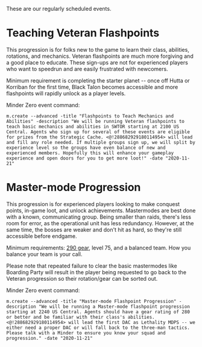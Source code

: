These are our regularly scheduled events.

# Teaching Veteran Flashpoints

This progression is for folks new to the game to learn their class, abilities, rotations, and mechanics. Veteran flashpoints are much more forgiving and a good place to educate. These sign-ups are not for experienced players who want to speedrun and are easily frustrated with newcomers.

Minimum requirement is completing the starter planet -- once off Hutta or Korriban for the first time, Black Talon becomes accessible and more flashpoints will rapidly unlock as a player levels.

Minder Zero event command:
```
m.create --advanced -title "Flashpoints to Teach Mechanics and Abilities" -description "We will be running Veteran flashpoints to teach basic mechanics and abilities in SWTOR starting at 2100 US Central. Agents who sign up for several of these events are eligible for prizes from the Strategic Cache. <@!288682929180114954> will lead and fill any role needed. If multiple groups sign up, we will split by experience level so the groups have even balance of new and experienced members. Hopefully this will enhance your gameplay experience and open doors for you to get more loot!" -date "2020-11-21"
```

# Master-mode Progression

This progression is for experienced players looking to make conquest points, in-game loot, and unlock achievements. Mastermodes are best done with a known, communicating group. Being smaller than raids, there's less room for error, as the operational unit has less redundancy. However, at the same time, the bosses are weaker and don't hit as hard, so they're still accessible before endgame.

Minimum requirements: [290 gear](https://www.reddit.com/r/swtor/comments/dos9kd/recommended_gear_for_master_mode_flashpoints/), level 75, and a balanced team. How you balance your team is your call.

Please note that repeated failure to clear the basic mastermodes like Boarding Party will result in the player being requested to go back to the Veteran progression so their rotation/gear can be sorted out.

Minder Zero event command:
```
m.create --advanced -title "Master-mode Flashpoint Progression" -description "We will be running a Master-mode flashpoint progression starting at 2240 US Central. Agents should have a gear rating of 280 or better and be familiar with their class's abilities. <@!288682929180114954> will lead the first DAC as Lethality MDPS -- we either need a proper DAC or will fall back to the three-man tactics. Please talk with a Minder to ensure you know your squad and progression." -date "2020-11-21"
```

